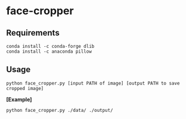 # face-cropper

## Requirements
```
conda install -c conda-forge dlib
conda install -c anaconda pillow
```

## Usage 
```
python face_cropper.py [input PATH of image] [output PATH to save cropped image]
```

**[Example]**
```
python face_cropper.py ./data/ ./output/
```